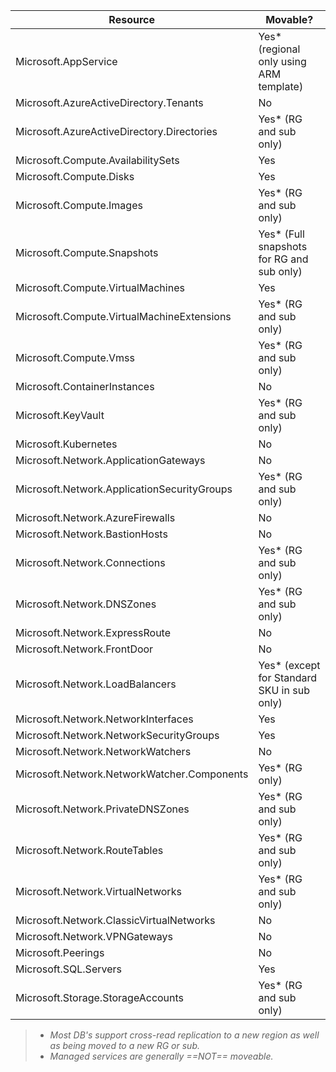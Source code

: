 | Resource | Movable? |
| --- | --- |
| Microsoft.AppService | Yes* (regional only using ARM template) |
| Microsoft.AzureActiveDirectory.Tenants | No |
| Microsoft.AzureActiveDirectory.Directories | Yes* (RG and sub only) |
| Microsoft.Compute.AvailabilitySets | Yes |
| Microsoft.Compute.Disks | Yes |
| Microsoft.Compute.Images | Yes* (RG and sub only) |
| Microsoft.Compute.Snapshots | Yes* (Full snapshots for RG and sub only) |
| Microsoft.Compute.VirtualMachines | Yes |
| Microsoft.Compute.VirtualMachineExtensions | Yes* (RG and sub only) |
| Microsoft.Compute.Vmss | Yes* (RG and sub only) |
| Microsoft.ContainerInstances | No |
| Microsoft.KeyVault | Yes* (RG and sub only) |
| Microsoft.Kubernetes | No |
| Microsoft.Network.ApplicationGateways | No |
| Microsoft.Network.ApplicationSecurityGroups | Yes* (RG and sub only) |
| Microsoft.Network.AzureFirewalls | No |
| Microsoft.Network.BastionHosts | No |
| Microsoft.Network.Connections | Yes* (RG and sub only) |
| Microsoft.Network.DNSZones | Yes* (RG and sub only) |
| Microsoft.Network.ExpressRoute | No |
| Microsoft.Network.FrontDoor | No |
| Microsoft.Network.LoadBalancers | Yes* (except for Standard SKU in sub only) |
| Microsoft.Network.NetworkInterfaces | Yes |
| Microsoft.Network.NetworkSecurityGroups | Yes
| Microsoft.Network.NetworkWatchers | No |
| Microsoft.Network.NetworkWatcher.Components | Yes* (RG only) |
| Microsoft.Network.PrivateDNSZones | Yes* (RG and sub only) |
| Microsoft.Network.RouteTables | Yes* (RG and sub only) |
| Microsoft.Network.VirtualNetworks | Yes* (RG and sub only) |
| Microsoft.Network.ClassicVirtualNetworks | No |
| Microsoft.Network.VPNGateways | No |
| Microsoft.Peerings | No |
| Microsoft.SQL.Servers | Yes |
| Microsoft.Storage.StorageAccounts | Yes* (RG and sub only) |

> - *Most DB's support cross-read replication to a new region as well as being moved to a new RG or sub.*
> - *Managed services are generally ==NOT== moveable.*